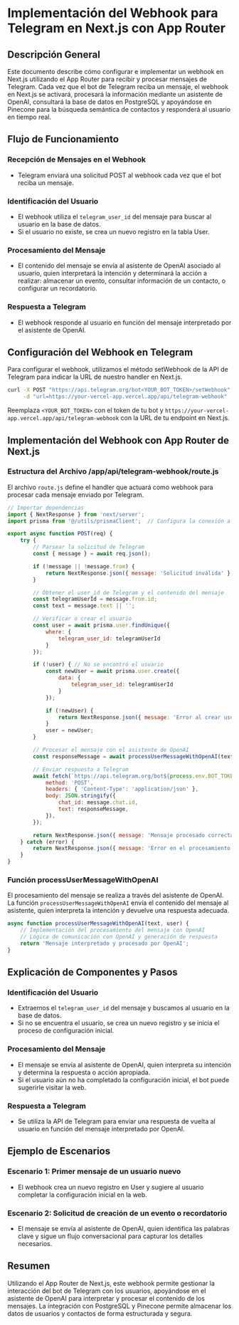 # Implementación del Webhook para Telegram en Next.js con App Router

## Descripción General

Este documento describe cómo configurar e implementar un webhook en Next.js utilizando el App Router para recibir y procesar mensajes de Telegram. Cada vez que el bot de Telegram reciba un mensaje, el webhook en Next.js se activará, procesará la información mediante un asistente de OpenAI, consultará la base de datos en PostgreSQL y apoyándose en Pinecone para la búsqueda semántica de contactos y responderá al usuario en tiempo real.

## Flujo de Funcionamiento

### Recepción de Mensajes en el Webhook
* Telegram enviará una solicitud POST al webhook cada vez que el bot reciba un mensaje.

### Identificación del Usuario
* El webhook utiliza el `telegram_user_id` del mensaje para buscar al usuario en la base de datos.
* Si el usuario no existe, se crea un nuevo registro en la tabla User.

### Procesamiento del Mensaje
* El contenido del mensaje se envía al asistente de OpenAI asociado al usuario, quien interpretará la intención y determinará la acción a realizar: almacenar un evento, consultar información de un contacto, o configurar un recordatorio.

### Respuesta a Telegram
* El webhook responde al usuario en función del mensaje interpretado por el asistente de OpenAI.

## Configuración del Webhook en Telegram

Para configurar el webhook, utilizamos el método setWebhook de la API de Telegram para indicar la URL de nuestro handler en Next.js.

```bash
curl -X POST "https://api.telegram.org/bot<YOUR_BOT_TOKEN>/setWebhook" \
     -d "url=https://your-vercel-app.vercel.app/api/telegram-webhook"
```

Reemplaza `<YOUR_BOT_TOKEN>` con el token de tu bot y `https://your-vercel-app.vercel.app/api/telegram-webhook` con la URL de tu endpoint en Next.js.

## Implementación del Webhook con App Router de Next.js

### Estructura del Archivo /app/api/telegram-webhook/route.js

El archivo `route.js` define el handler que actuará como webhook para procesar cada mensaje enviado por Telegram.

```javascript
// Importar dependencias
import { NextResponse } from 'next/server';
import prisma from '@/utils/prismaClient';  // Configura la conexión a la base de datos

export async function POST(req) {
    try {
        // Parsear la solicitud de Telegram
        const { message } = await req.json();

        if (!message || !message.from) {
            return NextResponse.json({ message: 'Solicitud inválida' }, { status: 400 });
        }

        // Obtener el user_id de Telegram y el contenido del mensaje
        const telegramUserId = message.from.id;
        const text = message.text || '';

        // Verificar o crear el usuario
        const user = await prisma.user.findUnique({
            where: {
                telegram_user_id: telegramUserId
            }
        });

        if (!user) { // No se encontró el usuario
            const newUser = await prisma.user.create({
                data: {
                    telegram_user_id: telegramUserId
                }
            });

            if (!newUser) {
                return NextResponse.json({ message: 'Error al crear usuario' }, { status: 500 });
            }
            user = newUser;
        }

        // Procesar el mensaje con el asistente de OpenAI
        const responseMessage = await processUserMessageWithOpenAI(text, user);

        // Enviar respuesta a Telegram
        await fetch(`https://api.telegram.org/bot${process.env.BOT_TOKEN}/sendMessage`, {
            method: 'POST',
            headers: { 'Content-Type': 'application/json' },
            body: JSON.stringify({
                chat_id: message.chat.id,
                text: responseMessage,
            }),
        });

        return NextResponse.json({ message: 'Mensaje procesado correctamente' });
    } catch (error) {
        return NextResponse.json({ message: 'Error en el procesamiento del mensaje' }, { status: 500 });
    }
}
```

### Función processUserMessageWithOpenAI

El procesamiento del mensaje se realiza a través del asistente de OpenAI. La función `processUserMessageWithOpenAI` envía el contenido del mensaje al asistente, quien interpreta la intención y devuelve una respuesta adecuada.

```javascript
async function processUserMessageWithOpenAI(text, user) {
    // Implementación del procesamiento del mensaje con OpenAI
    // Lógica de comunicación con OpenAI y generación de respuesta
    return 'Mensaje interpretado y procesado por OpenAI';
}
```

## Explicación de Componentes y Pasos

### Identificación del Usuario
* Extraemos el `telegram_user_id` del mensaje y buscamos al usuario en la base de datos.
* Si no se encuentra el usuario, se crea un nuevo registro y se inicia el proceso de configuración inicial.

### Procesamiento del Mensaje
* El mensaje se envía al asistente de OpenAI, quien interpreta su intención y determina la respuesta o acción apropiada.
* Si el usuario aún no ha completado la configuración inicial, el bot puede sugerirle visitar la web.

### Respuesta a Telegram
* Se utiliza la API de Telegram para enviar una respuesta de vuelta al usuario en función del mensaje interpretado por OpenAI.

## Ejemplo de Escenarios

### Escenario 1: Primer mensaje de un usuario nuevo
* El webhook crea un nuevo registro en User y sugiere al usuario completar la configuración inicial en la web.

### Escenario 2: Solicitud de creación de un evento o recordatorio
* El mensaje se envía al asistente de OpenAI, quien identifica las palabras clave y sigue un flujo conversacional para capturar los detalles necesarios.

## Resumen

Utilizando el App Router de Next.js, este webhook permite gestionar la interacción del bot de Telegram con los usuarios, apoyándose en el asistente de OpenAI para interpretar y procesar el contenido de los mensajes. La integración con PostgreSQL y Pinecone permite almacenar los datos de usuarios y contactos de forma estructurada y segura.